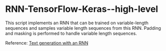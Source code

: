 # RNN-TensorFlow-Keras--high-level

This script implements an RNN that can be trained on variable-length sequences and samples variable length sequences from this RNN. Padding and masking is performed to handle variable length sequences.  

Reference: [Text generation with an RNN](https://www.tensorflow.org/tutorials/text/text_generation)

